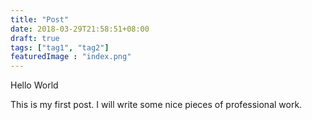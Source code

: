 ```yaml
---
title: "Post"
date: 2018-03-29T21:58:51+08:00
draft: true
tags: ["tag1", "tag2"]
featuredImage : "index.png"
---
```

Hello World

This is my first post. I will write some nice pieces of professional work.
